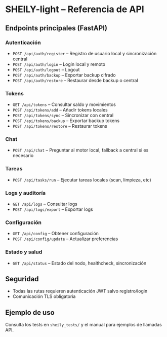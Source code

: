 # SHEILY-light – Referencia de API

## Endpoints principales (FastAPI)

### Autenticación
- `POST /api/auth/register` – Registro de usuario local y sincronización central
- `POST /api/auth/login` – Login local y remoto
- `POST /api/auth/logout` – Logout
- `POST /api/auth/backup` – Exportar backup cifrado
- `POST /api/auth/restore` – Restaurar desde backup o central

### Tokens
- `GET /api/tokens` – Consultar saldo y movimientos
- `POST /api/tokens/add` – Añadir tokens locales
- `POST /api/tokens/sync` – Sincronizar con central
- `POST /api/tokens/backup` – Exportar backup tokens
- `POST /api/tokens/restore` – Restaurar tokens

### Chat
- `POST /api/chat` – Preguntar al motor local, fallback a central si es necesario

### Tareas
- `POST /api/tasks/run` – Ejecutar tareas locales (scan, limpieza, etc)

### Logs y auditoría
- `GET /api/logs` – Consultar logs
- `POST /api/logs/export` – Exportar logs

### Configuración
- `GET /api/config` – Obtener configuración
- `POST /api/config/update` – Actualizar preferencias

### Estado y salud
- `GET /api/status` – Estado del nodo, healthcheck, sincronización

## Seguridad
- Todas las rutas requieren autenticación JWT salvo registro/login
- Comunicación TLS obligatoria

## Ejemplo de uso
Consulta los tests en `sheily_tests/` y el manual para ejemplos de llamadas API.
